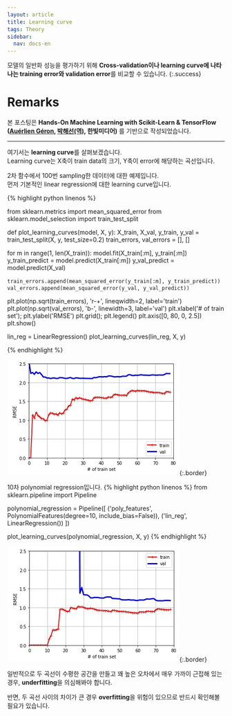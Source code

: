 ```yaml
---
layout: article
title: Learning curve
tags: Theory
sidebar:
  nav: docs-en
---
```


모델의 일반화 성능을 평가하기 위해 **Cross-validation이나 learning curve에 나타나는 training error와 validation error**를 비교할 수 있습니다.
{:.success}

<!-- more -->

# Remarks
본 포스팅은 **Hands-On Machine Learning with Scikit-Learn & TensorFlow ([Auérlien Géron](https://github.com/ageron/handson-ml), [박해선(역)](https://github.com/rickiepark/handson-ml), 한빛미디어)** 를 기반으로 작성되었습니다.

---

여기서는 **learning curve**를 살펴보겠습니다. <br>
Learning curve는 X축이 train data의 크기, Y축이 error에 해당하는 곡선입니다. <br>

2차 함수에서 100번 sampling한 데이터에 대한 예제입니다. <br>
먼저 기본적인 linear regression에 대한 learning curve입니다. <br>

{% highlight python linenos %}

from sklearn.metrics import mean_squared_error
from sklearn.model_selection import train_test_split

def plot_learning_curves(model, X, y):
  X_train, X_val, y_train, y_val = train_test_split(X, y, test_size=0.2)
  train_errors, val_errors = [], []

  for m in range(1, len(X_train)):
    model.fit(X_train[:m], y_train[:m])
    y_train_predict = model.predict(X_train[:m])
    y_val_predict = model.predict(X_val)

    train_errors.append(mean_squared_error(y_train[:m], y_train_predict))
    val_errors.append(mean_squared_error(y_val, y_val_predict))

  plt.plot(np.sqrt(train_errors), 'r-+', lineqwidth=2, label='train')
  plt.plot(np.sqrt(val_errors), 'b-', linewidth=3, label='val')
  plt.xlabel('# of train set');  plt.ylabel('RMSE')
  plt.grid();  plt.legend()
  plt.axis([0, 80, 0, 2.5])
  plt.show()

lin_reg = LinearRegression()
plot_learning_curves(lin_reg, X, y)

{% endhighlight %}

![Image](https://raw.githubusercontent.com/djy-git/djy-git.github.io/master/_posts/assets/lc_1.jpg){:.border} <br>

10차 polynomial regression입니다.
{% highlight python linenos %}
from sklearn.pipeline import Pipeline

polynomial_regression = Pipeline([
    ('poly_features', PolynomialFeatures(degree=10, include_bias=False)),
    ('lin_reg', LinearRegression())
])

plot_learning_curves(polynomial_regression, X, y)
{% endhighlight %}

![Image](https://raw.githubusercontent.com/djy-git/djy-git.github.io/master/_posts/assets/lc_2.jpg){:.border} <br>

일반적으로 두 곡선이 수평한 공간을 만들고 꽤 높은 오차에서 매우 가까이 근접해 있는 경우, **underfitting**을 의심해봐야 합니다. <br>

반면, 두 곡선 사이의 차이가 큰 경우 **overfitting**을 위험이 있으므로 반드시 확인해볼 필요가 있습니다.
